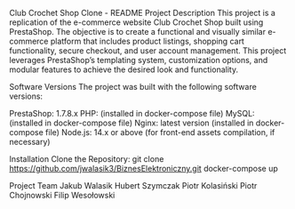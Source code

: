 Club Crochet Shop Clone - README
Project Description
This project is a replication of the e-commerce website Club Crochet Shop built using PrestaShop. The objective is to create a functional and visually similar e-commerce platform that includes product listings, shopping cart functionality, secure checkout, and user account management. This project leverages PrestaShop’s templating system, customization options, and modular features to achieve the desired look and functionality.

Software Versions
The project was built with the following software versions:

PrestaShop: 1.7.8.x
PHP: (installed in docker-compose file) 
MySQL: (installed in docker-compose file) 
Nginx: latest version (installed in docker-compose file) 
Node.js: 14.x or above (for front-end assets compilation, if necessary)

Installation Clone the Repository: 
git clone https://github.com/jwalasik3/BiznesElektroniczny.git
docker-compose up

Project Team
Jakub Walasik
Hubert Szymczak
Piotr Kolasiński
Piotr Chojnowski
Filip Wesołowski